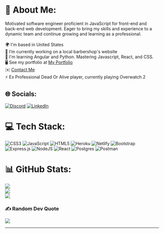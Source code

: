 # 💫 About Me:
Motivated software engineer proficient in JavaScript for front-end and back-end web development.  Eager to bring my skills and experience to a dynamic team and continue growing and learning as a professional. <br><br>🌍 I'm based in United States<br>🔭 I’m currently working on a local barbershop's website<br>🌱  I'm learning Angular and Python. Mastering Javascript, React, and CSS.<br>🖥️ See my portfolio at [My Portfolio](https://kaschae-freeman-portfolio.com)<br>✉️ [Contact Me](mailto:kaschaefreeman@gmail.com)<br>⚡ Ex Professional Dead Or Alive player, currently playing Overwatch 2


## 🌐 Socials:
[![Discord](https://img.shields.io/badge/Discord-%237289DA.svg?logo=discord&logoColor=white)](https://discord.gg/https://discord.gg/Q98QPUAe) [![LinkedIn](https://img.shields.io/badge/LinkedIn-%230077B5.svg?logo=linkedin&logoColor=white)](https://linkedin.com/in/kaschae-freeman) 
# 💻 Tech Stack:
![CSS3](https://img.shields.io/badge/css3-%231572B6.svg?style=for-the-badge&logo=css3&logoColor=white) ![JavaScript](https://img.shields.io/badge/javascript-%23323330.svg?style=for-the-badge&logo=javascript&logoColor=%23F7DF1E) ![HTML5](https://img.shields.io/badge/html5-%23E34F26.svg?style=for-the-badge&logo=html5&logoColor=white) ![Heroku](https://img.shields.io/badge/heroku-%23430098.svg?style=for-the-badge&logo=heroku&logoColor=white) ![Netlify](https://img.shields.io/badge/netlify-%23000000.svg?style=for-the-badge&logo=netlify&logoColor=#00C7B7) ![Bootstrap](https://img.shields.io/badge/bootstrap-%23563D7C.svg?style=for-the-badge&logo=bootstrap&logoColor=white) ![Express.js](https://img.shields.io/badge/express.js-%23404d59.svg?style=for-the-badge&logo=express&logoColor=%2361DAFB) ![NodeJS](https://img.shields.io/badge/node.js-6DA55F?style=for-the-badge&logo=node.js&logoColor=white) ![React](https://img.shields.io/badge/react-%2320232a.svg?style=for-the-badge&logo=react&logoColor=%2361DAFB) ![Postgres](https://img.shields.io/badge/postgres-%23316192.svg?style=for-the-badge&logo=postgresql&logoColor=white) ![Postman](https://img.shields.io/badge/Postman-FF6C37?style=for-the-badge&logo=postman&logoColor=white)
# 📊 GitHub Stats:
![](https://github-readme-stats.vercel.app/api?username=kaschaefreeman&theme=radical&hide_border=true&include_all_commits=true&count_private=true)<br/>
![](https://github-readme-streak-stats.herokuapp.com/?user=kaschaefreeman&theme=radical&hide_border=true)<br/>
![](https://github-readme-stats.vercel.app/api/top-langs/?username=kaschaefreeman&theme=radical&hide_border=true&include_all_commits=true&count_private=true&layout=compact)

### ✍️ Random Dev Quote
![](https://quotes-github-readme.vercel.app/api?type=horizontal&theme=radical)

---
